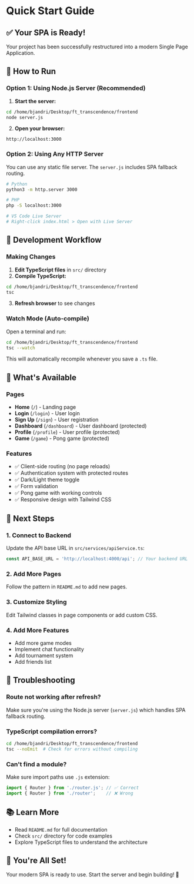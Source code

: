 # Quick Start Guide

## ✅ Your SPA is Ready!

Your project has been successfully restructured into a modern Single Page Application.

## 🚀 How to Run

### Option 1: Using Node.js Server (Recommended)

1. **Start the server:**
```bash
cd /home/bjandri/Desktop/ft_transcendence/frontend
node server.js
```

2. **Open your browser:**
```
http://localhost:3000
```

### Option 2: Using Any HTTP Server

You can use any static file server. The `server.js` includes SPA fallback routing.

```bash
# Python
python3 -m http.server 3000

# PHP
php -S localhost:3000

# VS Code Live Server
# Right-click index.html > Open with Live Server
```

## 📝 Development Workflow

### Making Changes

1. **Edit TypeScript files** in `src/` directory
2. **Compile TypeScript:**
```bash
cd /home/bjandri/Desktop/ft_transcendence/frontend
tsc
```

3. **Refresh browser** to see changes

### Watch Mode (Auto-compile)

Open a terminal and run:
```bash
cd /home/bjandri/Desktop/ft_transcendence/frontend
tsc --watch
```

This will automatically recompile whenever you save a `.ts` file.

## 🎯 What's Available

### Pages
- **Home** (`/`) - Landing page
- **Login** (`/login`) - User login
- **Sign Up** (`/sign`) - User registration
- **Dashboard** (`/dashboard`) - User dashboard (protected)
- **Profile** (`/profile`) - User profile (protected)
- **Game** (`/game`) - Pong game (protected)

### Features
- ✅ Client-side routing (no page reloads)
- ✅ Authentication system with protected routes
- ✅ Dark/Light theme toggle
- ✅ Form validation
- ✅ Pong game with working controls
- ✅ Responsive design with Tailwind CSS

## 🔧 Next Steps

### 1. Connect to Backend

Update the API base URL in `src/services/apiService.ts`:
```typescript
const API_BASE_URL = 'http://localhost:4000/api'; // Your backend URL
```

### 2. Add More Pages

Follow the pattern in `README.md` to add new pages.

### 3. Customize Styling

Edit Tailwind classes in page components or add custom CSS.

### 4. Add More Features

- Add more game modes
- Implement chat functionality
- Add tournament system
- Add friends list

## 🐛 Troubleshooting

### Route not working after refresh?
Make sure you're using the Node.js server (`server.js`) which handles SPA fallback routing.

### TypeScript compilation errors?
```bash
cd /home/bjandri/Desktop/ft_transcendence/frontend
tsc --noEmit  # Check for errors without compiling
```

### Can't find a module?
Make sure import paths use `.js` extension:
```typescript
import { Router } from './router.js'; // ✅ Correct
import { Router } from './router';    // ❌ Wrong
```

## 📚 Learn More

- Read `README.md` for full documentation
- Check `src/` directory for code examples
- Explore TypeScript files to understand the architecture

## 🎉 You're All Set!

Your modern SPA is ready to use. Start the server and begin building! 🚀
